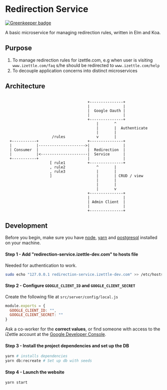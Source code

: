 # Redirection Service

[![Greenkeeper badge](https://badges.greenkeeper.io/iZettle/redirection-service.svg)](https://greenkeeper.io/)

A basic microservice for managing redirection rules, written in Elm and Koa.


## Purpose

1. To manage redirection rules for izettle.com, e.g when user is visiting `www.izettle.com/faq` s/he should be redirected to `www.izettle.com/help`
2. To decouple application concerns into distinct microservices

## Architecture

```

                                     +---------------+          
                                     |               |          
                                     |  Google Oauth |          
                                     |               |          
                                     +---------------+          
                                         |       ^              
                                         |       |  Authenticate
                                         |       |              
                     /rules              v       |              
  +-----------+                      +---------------+          
  |           |--------------------->|               |          
  | Consumer  |                      |  Redirection  |          
  |           |<---------------------|  Service      |          
  +-----------+                      |               |          
                    [ rule1          +---------------+          
                    , rule2              ^       |              
                    , rule3              |       |              
                    ]                    |       | CRUD / view  
                                         |       |              
                                         |       |              
                                         |       v              
                                     +---------------+          
                                     |               |          
                                     | Admin Client  |          
                                     |               |          
                                     +---------------+          

```

## Development

Before you begin, make sure you have [node](https://nodejs.org/), [yarn](https://yarnpkg.com/en/) and [postgresql](https://www.postgresql.org/) installed on your machine.

#### Step 1 - Add "redirection-service.izettle-dev.com" to hosts file

Needed for authentication to work.

```bash
sudo echo "127.0.0.1 redirection-service.izettle-dev.com" >> /etc/hosts
```

#### Step 2 - Configure `GOOGLE_CLIENT_ID` and `GOOGLE_CLIENT_SECRET`

Create the following file at `src/server/config/local.js`

```javascript
module.exports = {
  GOOGLE_CLIENT_ID: "",
  GOOGLE_CLIENT_SECRET: ""
}
```

Ask a co-worker for the **correct values**, or find someone with access to the iZettle account at the [Google Developer Console](https://console.developers.google.com).

#### Step 3 - Install the project dependencies and set up the DB

```bash
yarn # installs dependencies
yarn db:recreate # Set up db with seeds
```

#### Step 4 - Launch the website

```bash
yarn start
```
